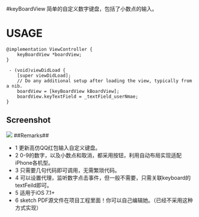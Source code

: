 #keyBoardView
简单的自定义数字键盘，包括了小数点的输入。

# USAGE #
```
@implementation ViewController {
    keyBoardView *boardView;
}

 - (void)viewDidLoad {
    [super viewDidLoad];
    // Do any additional setup after loading the view, typically from a nib.
    boardView = [keyBoardView kBoardView];
    boardView.keyTextField = _textField_userNmae;
}
```
## Screenshot ##
![](http://p1.bpimg.com/1949/e0dd825fbbc13ec3.png)
##Remarks##
 - 1 更新高仿QQ红包输入自定义键盘。
 - 2 0-9的数字，以及小数点和取消，都采用按钮，利用自动布局实现适配iPhone各机型。
 - 3 只需要几句代码即可调用，无需繁琐代码。
 - 4 可以设置代理，监听数字点击事件，但一般不需要，只需关联keyboard的textFeild即可。
 - 5 适用于iOS 7.1+
 - 6 sketch PDF源文件在项目工程里面！你可以自己编辑她。（已经不采用这种方式实现）
